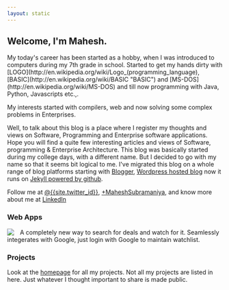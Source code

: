 ```yaml
---
layout: static
---
```


<h2>Welcome, I'm Mahesh.</h2>My today's career has been started as a hobby, when I was introduced to computers during my 7th grade in school. Started to get my hands dirty with [LOGO](http://en.wikipedia.org/wiki/Logo_(programming_language), [BASIC](http://en.wikipedia.org/wiki/BASIC "BASIC") and [MS-DOS](http://en.wikipedia.org/wiki/MS-DOS) and till now programming with Java, Python, Javascripts etc.,.

My interests started with compilers, web and now solving some complex problems in Enterprises.

Well, to talk about this blog is a place where I register my thoughts and views on Software, Programming and Enterprise software applications. Hope you will find a quite few interesting articles and views of Software, programming & Enterprise Architecture. This blog was basically started during my college days, with a different name. But I decided to go with my name so that it seems bit logical to me. I've migrated this blog on a whole range of blog platforms starting with [Blogger](http://en.wikipedia.org/wiki/Blogger_(service)), [Wordpress hosted blog](http://maheshexp.wordpress.com/) now it runs on [Jekyll powered by github](/article/trying-git-hosted-blog-jekyll.html).

Follow me at <a href="http://twitter.com/mymindleaks" rel="me" itemprop="url">@{{site.twitter_id}}</a>, 
<a href="https://plus.google.com/+MaheshSubramaniya?rel=author" rel="author">+MaheshSubramaniya</a>,
and know more about me at <a href="http://www.linkedin.com/in/smaheshwaran" rel="me">LinkedIn</a>

### Web Apps ###

<div style="float:left;margin-right:1em;">
<a href="http://www.dealsnerd.com" itemprop="url">
<img src="http://www.dealsnerd.com/images/deals-nerd.png">
</a></div> A completely new way to search for deals and watch for it. Seamlessly integerates with Google, just login with Google to maintain watchlist.

### Projects ###

Look at the <a href="/">homepage</a> for all my projects. Not all my projects are listed in here. Just whatever I thought important to share is made public.
